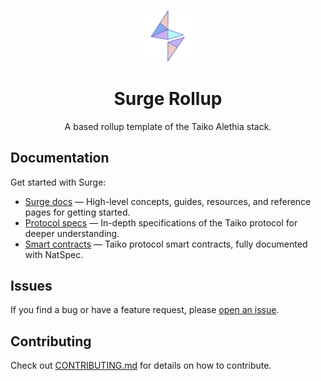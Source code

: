 <p align="center">
  <img src="./.github/SurgeLogoOnly.svg" width="80" alt="Logo for Surge" />
</p>

<h1 align="center">
  Surge Rollup
</h1>

<p align="center">
  A based rollup template of the Taiko Alethia stack. 
</p>

## Documentation

Get started with Surge:

- [Surge docs](https://docs.surge.wtf) — High-level concepts, guides, resources, and reference pages for getting started.
- [Protocol specs](./packages/protocol/docs/README.md) — In-depth specifications of the Taiko protocol for deeper understanding.
- [Smart contracts](./packages/protocol/contracts/) — Taiko protocol smart contracts, fully documented with NatSpec.

## Issues
If you find a bug or have a feature request, please [open an issue](https://github.com/NethermindEth/surge-taiko-mono/issues/new/choose).

## Contributing

Check out [CONTRIBUTING.md](./CONTRIBUTING.md) for details on how to contribute. 
